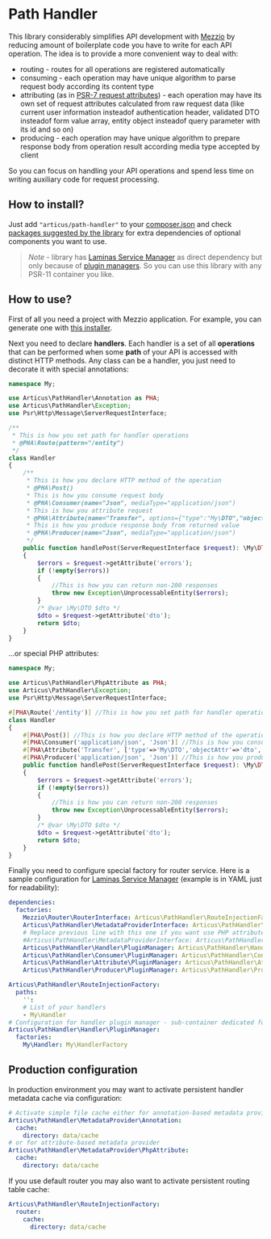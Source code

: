 # Path Handler

This library considerably simplifies API development with [Mezzio](https://docs.mezzio.dev/mezzio/) by reducing amount of boilerplate code you have to write for each API operation. The idea is to provide a more convenient way to deal with:

- routing - routes for all operations are registered automatically
- consuming - each operation may have unique algorithm to parse request body according its content type
- attributing (as in [PSR-7 request attributes](https://www.php-fig.org/psr/psr-7/#15-server-side-requests)) - each operation may have its own set of request attributes calculated from raw request data (like current user information insteadof authentication header, validated DTO insteadof form value array, entity object insteadof query parameter with its id and so on)
- producing - each operation may have unique algorithm to prepare response body from operation result according media type accepted by client

So you can focus on handling your API operations and spend less time on writing auxiliary code for request processing.

## How to install?

Just add `"articus/path-handler"` to your [composer.json](https://getcomposer.org/doc/04-schema.md#require) and check [packages suggested by the library](https://getcomposer.org/doc/04-schema.md#suggest) for extra dependencies of optional components you want to use.  

> *Note* - library has [Laminas Service Manager](https://docs.laminas.dev/laminas-servicemanager/) as direct dependency but only because of [plugin managers](https://docs.laminas.dev/laminas-servicemanager/plugin-managers/). So you can use this library with any PSR-11 container you like.  

## How to use?

First of all you need a project with Mezzio application. For example, you can generate one with [this installer](https://github.com/mezzio/mezzio-skeleton).  

Next you need to declare **handlers**. Each handler is a set of all **operations** that can be performed when some **path** of your API is accessed with distinct HTTP methods. Any class can be a handler, you just need to decorate it with special annotations:

```PHP
namespace My;

use Articus\PathHandler\Annotation as PHA;
use Articus\PathHandler\Exception;
use Psr\Http\Message\ServerRequestInterface;

/**
 * This is how you set path for handler operations
 * @PHA\Route(pattern="/entity")
 */
class Handler
{
    /**
     * This is how you declare HTTP method of the operation
     * @PHA\Post()
     * This is how you consume request body
     * @PHA\Consumer(name="Json", mediaType="application/json")
     * This is how you attribute request
     * @PHA\Attribute(name="Transfer", options={"type":"My\DTO","objectAttr":"dto","errorAttr":"errors"})
     * This is how you produce response body from returned value
     * @PHA\Producer(name="Json", mediaType="application/json")
     */
    public function handlePost(ServerRequestInterface $request): \My\DTO
    {
        $errors = $request->getAttribute('errors');
        if (!empty($errors))
        {
            //This is how you can return non-200 responses
            throw new Exception\UnprocessableEntity($errors);
        }
        /* @var \My\DTO $dto */
        $dto = $request->getAttribute('dto');
        return $dto;
    }
}
```
...or special PHP attributes:
```PHP
namespace My;

use Articus\PathHandler\PhpAttribute as PHA;
use Articus\PathHandler\Exception;
use Psr\Http\Message\ServerRequestInterface;

#[PHA\Route('/entity')] //This is how you set path for handler operations
class Handler
{
    #[PHA\Post()] //This is how you declare HTTP method of the operation
    #[PHA\Consumer('application/json', 'Json')] //This is how you consume request body
    #[PHA\Attribute('Transfer', ['type'=>'My\DTO','objectAttr'=>'dto','errorAttr'=>'errors'])] //This is how you attribute request
    #[PHA\Producer('application/json', 'Json')] //This is how you produce response body from returned value
    public function handlePost(ServerRequestInterface $request): \My\DTO
    {
        $errors = $request->getAttribute('errors');
        if (!empty($errors))
        {
            //This is how you can return non-200 responses
            throw new Exception\UnprocessableEntity($errors);
        }
        /* @var \My\DTO $dto */
        $dto = $request->getAttribute('dto');
        return $dto;
    }
}
```

Finally you need to configure special factory for router service. Here is a sample configuration for [Laminas Service Manager](https://docs.laminas.dev/laminas-servicemanager/) (example is in YAML just for readability):

```YAML
dependencies:
  factories:
    Mezzio\Router\RouterInterface: Articus\PathHandler\RouteInjectionFactory
    Articus\PathHandler\MetadataProviderInterface: Articus\PathHandler\MetadataProvider\Factory\Annotation
    # Replace previous line with this one if you want use PHP attributes as metadata source 
    #Articus\PathHandler\MetadataProviderInterface: Articus\PathHandler\MetadataProvider\Factory\PhpAttribute
    Articus\PathHandler\Handler\PluginManager: Articus\PathHandler\Handler\Factory\PluginManager
    Articus\PathHandler\Consumer\PluginManager: Articus\PathHandler\Consumer\Factory\PluginManager
    Articus\PathHandler\Attribute\PluginManager: Articus\PathHandler\Attribute\Factory\PluginManager
    Articus\PathHandler\Producer\PluginManager: Articus\PathHandler\Producer\Factory\PluginManager

Articus\PathHandler\RouteInjectionFactory:
  paths:
    '':
    # List of your handlers   
    - My\Handler
# Configuration for handler plugin manager - sub-container dedicated for handlers
Articus\PathHandler\Handler\PluginManager:
  factories:
    My\Handler: My\HandlerFactory
```

## Production configuration

In production environment you may want to activate persistent handler metadata cache via configuration:

```YAML
# Activate simple file cache either for annotation-based metadata provider
Articus\PathHandler\MetadataProvider\Annotation:
  cache:
    directory: data/cache
# or for attribute-based metadata provider
Articus\PathHandler\MetadataProvider\PhpAttribute:
  cache:
    directory: data/cache
```

If you use default router you may also want to activate persistent routing table cache:

```YAML
Articus\PathHandler\RouteInjectionFactory:
  router:
    cache:
      directory: data/cache
```
